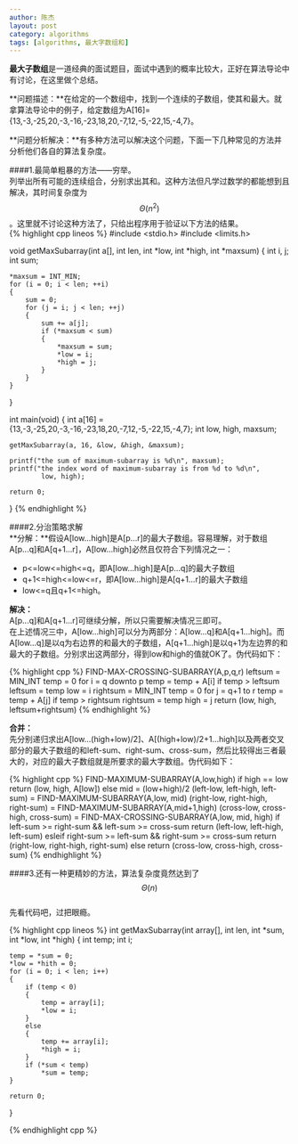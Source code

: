 ```yaml
---
author: 陈杰
layout: post
category: algorithms
tags: [algorithms, 最大字数组和]
---
```


**最大子数组**是一道经典的面试题目，面试中遇到的概率比较大，正好在算法导论中有讨论，在这里做个总结。    

**问题描述：**在给定的一个数组中，找到一个连续的子数组，使其和最大。就拿算法导论中的例子，给定数组为A[16]={13,-3,-25,20,-3,-16,-23,18,20,-7,12,-5,-22,15,-4,7}。

**问题分析解决：**有多种方法可以解决这个问题，下面一下几种常见的方法并分析他们各自的算法复杂度。

####1.最简单粗暴的方法——穷举。    
列举出所有可能的连续组合，分别求出其和。这种方法但凡学过数学的都能想到且解决，其时间复杂度为$$\Theta(n^2)$$。这里就不讨论这种方法了，只给出程序用于验证以下方法的结果。    
{% highlight cpp lineos %}
#include <stdio.h>
#include <limits.h>

void getMaxSubarray(int a[], int len, int *low, int *high, int *maxsum)
{
    int i, j;
    int sum;
    
    *maxsum = INT_MIN;
    for (i = 0; i < len; ++i)
    {
        sum = 0;
        for (j = i; j < len; ++j)
        {
            sum += a[j];
            if (*maxsum < sum)
            {
                *maxsum = sum;
                *low = i; 
                *high = j;
            }
        }
    }
}

int main(void)
{
    int a[16] = {13,-3,-25,20,-3,-16,-23,18,20,-7,12,-5,-22,15,-4,7};
    int low, high, maxsum;

    getMaxSubarray(a, 16, &low, &high, &maxsum);

    printf("the sum of maximum-subarray is %d\n", maxsum);
    printf("the index word of maximum-subarray is from %d to %d\n",
            low, high);

    return 0;
}
{% endhighlight %}

####2.分治策略求解    
**分解：**假设A[low...high]是A[p...r]的最大子数组。容易理解，对于数组A[p...q]和A[q+1...r]，A[low...high]必然且仅符合下列情况之一：    

- p<=low<=high<=q，即A[low...high]是A[p...q]的最大子数组    
- q+1<=high<=low<=r，即A[low...high]是A[q+1...r]的最大子数组    
- low<=q且q+1<=high。    

**解决：**    
A[p...q]和A[q+1...r]可继续分解，所以只需要解决情况三即可。    
在上述情况三中，A[low...high]可以分为两部分：A[low...q]和A[q+1...high]。而A[low...q]是以q为右边界的和最大的子数组，A[q+1...high]是以q+1为左边界的和最大的子数组。分别求出这两部分，得到low和high的值就OK了。伪代码如下：    

{% highlight cpp %}
FIND-MAX-CROSSING-SUBARRAY(A,p,q,r)
    leftsum = MIN_INT
    temp = 0
    for i = q downto p
        temp = temp + A[i]
        if temp > leftsum
            leftsum = temp
            low = i
    rightsum = MIN_INT
    temp = 0
    for j = q+1 to r
        temp = temp + A[j]
        if temp > rightsum
            rightsum = temp
            high = j
    return (low, high, leftsum+rightsum)
{% endhighlight %}

**合并：**    
先分别递归求出A[low...(high+low)/2]、A[(high+low)/2+1...high]以及两者交叉部分的最大子数组的和left-sum、right-sum、cross-sum，然后比较得出三者最大的，对应的最大子数组就是所要求的最大字数组。伪代码如下：

{% highlight cpp %}
FIND-MAXIMUM-SUBARRAY(A,low,high)
    if high == low
        return (low, high, A[low])
    else mid = (low+high)/2
        (left-low, left-high, left-sum) = FIND-MAXIMUM-SUBARRAY(A,low, mid)
        (right-low, right-high, right-sum) = FIND-MAXIMUM-SUBARRAY(A,mid+1,high)
        (cross-low, cross-high, cross-sum) = FIND-MAX-CROSSING-SUBARRAY(A,low, mid, high)
    if left-sum >= right-sum && left-sum >= cross-sum
        return (left-low, left-high, left-sum)
    esleif right-sum >= left-sum && right-sum >= cross-sum
        return (right-low, right-high, right-sum)
    else
        return (cross-low, cross-high, cross-sum)
{% endhighlight %}

####3.还有一种更精妙的方法，算法复杂度竟然达到了$$\Theta(n)$$    
先看代码吧，过把眼瘾。  

{% highlight cpp lineos %}
int getMaxSubarray(int array[], int len, int *sum, int *low, int *high)
{
    int temp;
    int i;

    temp = *sum = 0;
    *low = *hith = 0;
    for (i = 0; i < len; i++)
    {
        if (temp < 0)
        {
            temp = array[i];
            *low = i;
        }
        else 
        {
            temp += array[i];
            *high = i;
        }
        if (*sum < temp)
            *sum = temp;
    }

    return 0;
}

{% endhighlight cpp %} 
